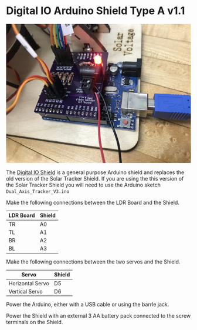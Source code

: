 # Digital IO Arduino Shield Type A v1.1

![](digital-io-shield.jpg)

The [Digital IO Shield](hardware/Digital-IO-Arduino-Shield-Type-A-v1.1) is a general purpose Arduino shield and replaces the old version of the Solar Tracker Shield. If you are using the this version of the Solar Tracker Shield you will need to use the Arduino sketch `Dual_Axis_Tracker_V3.ino`

Make the following connections between the LDR Board and the Shield.

|LDR Board|Shield|
|---|---|
|TR|A0|
|TL|A1|
|BR|A2|
|BL|A3|

Make the following connections between the two servos and the Shield.

|Servo|Shield|
|---|---|
|Horizontal Servo|D5|
|Vertical Servo|D6|

Power the Arduino, either with a USB cable or using the barrle jack.

Power the Shield with an external 3 AA battery pack connected to the screw terminals on the Shield.

